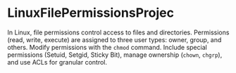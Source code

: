 # LinuxFilePermissionsProjec
In Linux, file permissions control access to files and directories. Permissions (read, write, execute) are assigned to three user types: owner, group, and others. Modify permissions with the `chmod` command. Include special permissions (Setuid, Setgid, Sticky Bit), manage ownership (`chown`, `chgrp`), and use ACLs for granular control.
